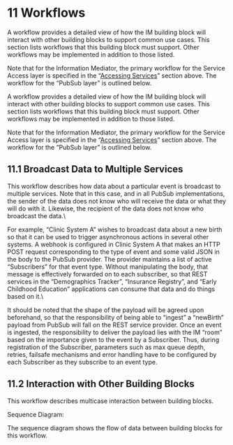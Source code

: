 # 11 Workflows

A workflow provides a detailed view of how the IM building block will interact with other building blocks to support common use cases. This section lists workflows that this building block must support. Other workflows may be implemented in addition to those listed.

Note that for the Information Mediator, the primary workflow for the Service Access layer is specified in the “[Accessing Services](https://docs.google.com/document/d/1PhAUsLhQnVwqDjnkTIl9XXi7Yghtn1TlBvOEt2aoNEw/edit#heading=h.6ckdd2n8l8du)” section above. The workflow for the “PubSub layer” is outlined below.

A workflow provides a detailed view of how the IM building block will interact with other building blocks to support common use cases. This section lists workflows that this building block must support. Other workflows may be implemented in addition to those listed.

Note that for the Information Mediator, the primary workflow for the Service Access layer is specified in the “[Accessing Services](https://docs.google.com/document/d/1PhAUsLhQnVwqDjnkTIl9XXi7Yghtn1TlBvOEt2aoNEw/edit#heading=h.6ckdd2n8l8du)” section above. The workflow for the “PubSub layer” is outlined below.

## 11.1 Broadcast Data to Multiple Services <a href="#docs-internal-guid-911e5942-7fff-642b-4c6a-5b48f3133e80" id="docs-internal-guid-911e5942-7fff-642b-4c6a-5b48f3133e80"></a>

This workflow describes how data about a particular event is broadcast to multiple services. Note that in this case, and in all PubSub implementations, the sender of the data does not know who will receive the data or what they will do with it. Likewise, the recipient of the data does not know who broadcast the data.\


For example, “Clinic System A” wishes to broadcast data about a new birth so that it can be used to trigger asynchronous actions in several other systems. A webhook is configured in Clinic System A that makes an HTTP POST request corresponding to the type of event and some valid JSON in the body to the PubSub provider. The provider maintains a list of active “Subscribers” for that event type. Without manipulating the body, that message is effectively forwarded on to each subscriber, so that REST services in the “Demographics Tracker”, “Insurance Registry”, and “Early Childhood Education” applications can consume that data and do things based on it.\


It should be noted that the shape of the payload will be agreed upon beforehand, so that the responsibility of being able to “ingest” a “newBirth” payload from PubSub will fall on the REST service provider. Once an event is ingested, the responsibility to deliver the payload lies with the IM “room” based on the importance given to the event by a Subscriber. Thus, during registration of the Subscriber, parameters such as max queue depth, retries, failsafe mechanisms and error handling have to be configured by each Subscriber as they subscribe to an event type.

## 11.2 Interaction with Other Building Blocks

This workflow describes multicase interaction between building blocks.&#x20;

Sequence Diagram:&#x20;

The sequence diagram shows the flow of data between building blocks for this workflow.

<img src="https://lh3.googleusercontent.com/UBsmVMlOw2BMsmlIlCudK53mvqZuqL6VSWCdmxdcsZ0fBCCqRgDaM4HGEZLe1nBrohZ5QBy_gEu9SR6NayIaMi3UCckBkjBCML8v9quLzgJB8Z4pAzVytH1drSxM8cQ1Y0zqs6I_" alt="" data-size="original">

